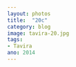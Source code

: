 ```yaml
---
layout: photos
title:  "20c"
category: blog
image: tavira-20.jpg
tags:
- Tavira
ano: 2014
---
```




